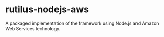 # rutilus-nodejs-aws
A packaged implementation of the framework using Node.js and Amazon Web Services technology.
